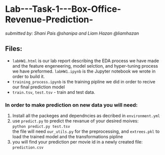 # Lab---Task-1---Box-Office-Revenue-Prediction-
*submitted by: Shani Pais @shanipa and Liam Hazan @liamhazan*
## Files:
* `labHW1.html` is our lab report describing the EDA process we have made and the feature engeneering, model selction, and hyper-tuning process we have preformed. `labHW1.ipynb` is the Jupyter notebook we wrote in order to build it.
* `training_process.ipynb` is the training pipline we did in order to recive our final prediction model
* `train.tsv`, `test.tsv` - train and test data.
### In order to make prediction on new data you will need:
1. Install all the packeges and dependncies as decribed in `environment.yml`
2. use `predict.py` to predict the revanue of your desired moives: <br>
 ``` python predict.py test.tsv ``` <br>
 the file will need `our_utils.py` for the preprocessing, and `extrees.pkl` to load the trained model and the transformations pipline
 3. you will find your prediction per movie id in a newly created file: `prediction.csv`
